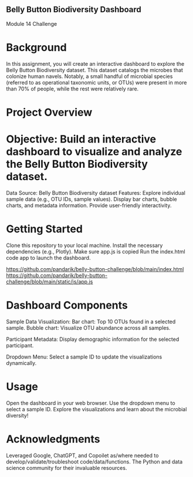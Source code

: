 ## Belly Button Biodiversity Dashboard
Module 14 Challenge
# Background
In this assignment, you will create an interactive dashboard to explore the Belly Button Biodiversity dataset. This dataset catalogs the microbes that colonize human navels. Notably, a small handful of microbial species (referred to as operational taxonomic units, or OTUs) were present in more than 70% of people, while the rest were relatively rare.

# Project Overview
# Objective: Build an interactive dashboard to visualize and analyze the Belly Button Biodiversity dataset.
Data Source: Belly Button Biodiversity dataset
Features:
Explore individual sample data (e.g., OTU IDs, sample values).
Display bar charts, bubble charts, and metadata information.
Provide user-friendly interactivity.

# Getting Started
Clone this repository to your local machine.
Install the necessary dependencies (e.g., Plotly).
Make sure app.js is copied 
Run the index.html code app to launch the dashboard.

https://github.com/pandarik/belly-button-challenge/blob/main/index.html
https://github.com/pandarik/belly-button-challenge/blob/main/static/js/app.js



# Dashboard Components
Sample Data Visualization:
Bar chart: Top 10 OTUs found in a selected sample.
Bubble chart: Visualize OTU abundance across all samples.

Participant Metadata:
Display demographic information for the selected participant.

Dropdown Menu:
Select a sample ID to update the visualizations dynamically.

# Usage
Open the dashboard in your web browser.
Use the dropdown menu to select a sample ID.
Explore the visualizations and learn about the microbial diversity!


# Acknowledgments
Leveraged Google, ChatGPT, and Copoilet as/where needed to develop/validate/troubleshoot code/data/functions. The Python and data science community for their invaluable resources.
